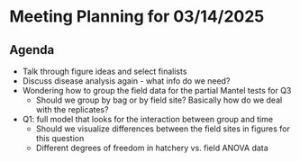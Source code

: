 # Meeting Planning for 03/14/2025

## Agenda
- Talk through figure ideas and select finalists
- Discuss disease analysis again - what info do we need?
- Wondering how to group the field data for the partial Mantel tests for Q3
  - Should we group by bag or by field site? Basically how do we deal with the replicates?
- Q1: full model that looks for the interaction between group and time
    - Should we visualize differences between the field sites in figures for this question
    - Different degrees of freedom in hatchery vs. field ANOVA data
  
